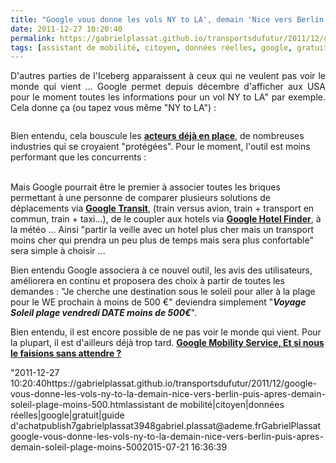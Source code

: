 ```yaml
---
title: "Google vous donne les vols NY to LA', demain 'Nice vers Berlin', puis après demain 'soleil plage moins 500 € vendredi prochain''"
date: 2011-12-27 10:20:40
permalink: https://gabrielplassat.github.io/transportsdufutur/2011/12/google-vous-donne-les-vols-ny-to-la-demain-nice-vers-berlin-puis-apres-demain-soleil-plage-moins-500.html
tags: [assistant de mobilité, citoyen, données réelles, google, gratuit, guide d'achat]
---
```


<p style="text-align: justify">D'autres parties de l'Iceberg apparaissent à ceux qui ne veulent pas voir le monde qui vient ... Google permet depuis décembre d'afficher aux USA pour le moment toutes les informations pour un vol NY to LA" par exemple. Cela donne ça (ou tapez vous même "NY to LA") :</p> <p style=""text-align: justify""><a href="https://gabrielplassat.github.io/transportsdufutur/wp-content/uploads/sites/6/old/6a0120a66d2ad4970b015439007647970c-800wi.jpg"" rel=""lightbox""><img alt=""Google-travel"" class=""asset  asset-image at-xid-6a0120a66d2ad4970b015439007647970c"" src=""/wp-content/uploads/sites/6/old/6a0120a66d2ad4970b015439007647970c-320wi.jpg"" style=""margin-left: automargin-right: auto"" title=""Google-travel"" /></a><br /> </p>  <!--more-->  Bien entendu, cela bouscule les <a href=""http://online.wsj.com/article_email/SB10001424052970203686204577116700668483194-lMyQjAxMTAxMDIwNjEyNDYyWj.html"" target=""_blank""><strong>acteurs déjà en place</strong></a>, de nombreuses industries qui se croyaient "protégées". Pour le moment, l'outil est moins performant que les concurrents : <p style=""text-align: justify""><a href="https://gabrielplassat.github.io/transportsdufutur/wp-content/uploads/sites/6/old/6a0120a66d2ad4970b0162fe8190a5970d-800wi.jpg"" rel=""lightbox""><img alt=""P1-BE055_GOOGAI_G_20111226175404"" class=""asset  asset-image at-xid-6a0120a66d2ad4970b0162fe8190a5970d"" src=""/wp-content/uploads/sites/6/old/6a0120a66d2ad4970b0162fe8190a5970d-320wi.jpg"" style=""margin-left: automargin-right: auto"" title=""P1-BE055_GOOGAI_G_20111226175404"" /></a><br /><br />Mais Google pourrait être le premier à associer toutes les briques permettant à une personne de comparer plusieurs solutions de déplacements via <strong><a href=""http://maps.google.fr/intl/fr/landing/transit/#dmy"" target=""_blank"">Google Transit</a></strong>, (train versus avion, train + transport en commun, train + taxi...), de le coupler aux hotels via <a href=""http://www.google.com/hotelfinder/"" target=""_blank""><strong>Google Hotel Finder</strong></a>, à la météo ... Ainsi "partir la veille avec un hotel plus cher mais un transport moins cher qui prendra un peu plus de temps mais sera plus confortable" sera simple à choisir ...</p> <p style=""text-align: justify"">Bien entendu Google associera à ce nouvel outil, les avis des utilisateurs, améliorera en continu et proposera des choix à partir de toutes les demandes : "Je cherche une destination sous le soleil pour aller à la plage pour le WE prochain à moins de 500 €" deviendra simplement "<strong><em>Voyage Soleil plage vendredi DATE moins de 500€</em></strong>".</p> <p style=""text-align: justify"">Bien entendu, il est encore possible de ne pas voir le monde qui vient. Pour la plupart, il est d'ailleurs déjà trop tard. <a href="https://gabrielplassat.github.io/transportsdufutur/2011/07/google-mobility-service-et-si-nous-le-faisions-sans-attendre-.html"" target=""_blank""><strong>Google Mobility Service, Et si nous le faisions sans attendre ?</strong></a></p>"2011-12-27 10:20:40https://gabrielplassat.github.io/transportsdufutur/2011/12/google-vous-donne-les-vols-ny-to-la-demain-nice-vers-berlin-puis-apres-demain-soleil-plage-moins-500.htmlassistant de mobilité|citoyen|données réelles|google|gratuit|guide d'achatpublish7gabrielplassat3948gabriel.plassat@ademe.frGabrielPlassatgoogle-vous-donne-les-vols-ny-to-la-demain-nice-vers-berlin-puis-apres-demain-soleil-plage-moins-5002015-07-21 16:36:39
